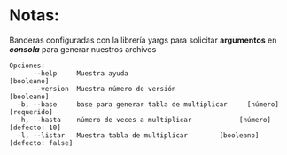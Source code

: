 # Notas:

Banderas configuradas con la librería yargs para solicitar <strong>argumentos</strong> en <strong><i>consola</i></strong> para generar nuestros archivos

```
Opciones:
      --help     Muestra ayuda                                        [booleano]
      --version  Muestra número de versión                            [booleano]
  -b, --base     base para generar tabla de multiplicar     [número] [requerido]
  -h, --hasta    número de veces a multiplicar            [número] [defecto: 10]
  -l, --listar   Muestra tabla de multiplicar        [booleano] [defecto: false]
```
